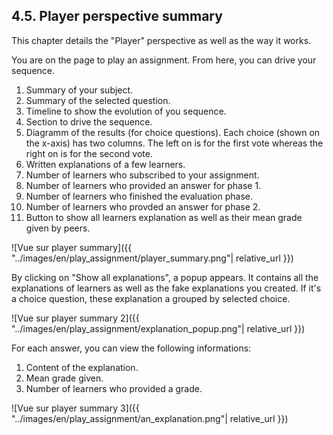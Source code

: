 ## 4.5. Player perspective summary

This chapter details the "Player" perspective as well as the way it works.

You are on the page to play an assignment. From here, you can drive your sequence.
1. Summary of your subject.
2. Summary of the selected question.
3. Timeline to show the evolution of you sequence.
4. Section to drive the sequence.
5. Diagramm of the results (for choice questions). Each choice (shown on the x-axis) has two columns. The left on is for the first vote whereas the right on is for the second vote.
6. Written explanations of a few learners.
7. Number of learners who subscribed to your assignment.
8. Number of learners who provided an answer for phase 1.
9. Number of learners who finished the evaluation phase.
10. Number of learners who provded an answer for phase 2.
11. Button to show all learners explanation as well as their mean grade given by peers.

![Vue sur player summary]({{ "../images/en/play_assignment/player_summary.png"| relative_url }})

By clicking on "Show all explanations", a popup appears. It contains all the explanations of learners as well as the fake explanations you created. If it's a choice question, these explanation a grouped by selected choice.

![Vue sur player summary 2]({{ "../images/en/play_assignment/explanation_popup.png"| relative_url }})

For each answer, you can view the following informations:
1. Content of the explanation.
2. Mean grade given.
3. Number of learners who provided a grade.

![Vue sur player summary 3]({{ "../images/en/play_assignment/an_explanation.png"| relative_url }})
